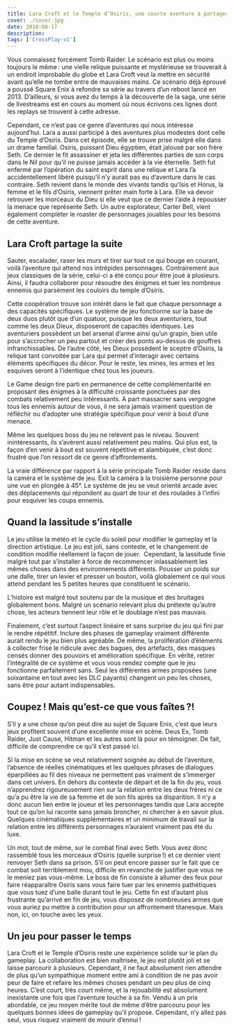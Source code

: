 ```yaml
---
title: Lara Croft et le Temple d’Osiris, une courte aventure à partager !
cover: ./cover.jpg
date: 2018-08-17
description: 
tags: ['CrossPlay-v1']
---
```

Vous connaissez forcément Tomb Raider. Le scénario est plus ou moins toujours le même : une vielle relique puissante et mystérieuse se trouverait à un endroit improbable du globe et Lara Croft veut la mettre en sécurité avant qu’elle ne tombe entre de mauvaises mains. Ce scénario déjà éprouvé a poussé Square Enix à refondre sa série au travers d’un reboot lancé en 2013. D’ailleurs, si vous avez du temps à la découverte de la saga, une série de livestreams est en cours au moment où nous écrivons ces lignes dont les replays se trouvent à cette adresse.

Cependant, ce n’est pas ce genre d’aventures qui nous intéresse aujourd’hui. Lara a aussi participé à des aventures plus modestes dont celle du Temple d’Osiris. Dans cet épisode, elle se trouve prise malgré elle dans un drame familial. Osiris, puissant Dieu égyptien, était jalousé par son frère Seth. Ce dernier le fit assassiner et jeta les différentes parties de son corps dans le Nil pour qu’il ne puisse jamais accéder à la vie éternelle. Seth fut enfermé par l’opération du saint esprit dans une relique et Lara l’a accidentellement libéré puisqu’il n’y aurait pas eu d’aventure dans le cas contraire. Seth revient dans le monde des vivants tandis qu’Isis et Horus, la femme et le fils d’Osiris, viennent prêter main forte à Lara. Elle va devoir retrouver les morceaux du Dieu si elle veut que ce dernier l’aide à repousser la menace que représente Seth. Un autre explorateur, Carter Bell, vient également compléter le roaster de personnages jouables pour les besoins de cette aventure.

## Lara Croft partage la suite
Sauter, escalader, raser les murs et tirer sur tout ce qui bouge en courant, voilà l’aventure qui attend nos intrépides personnages. Contrairement aux jeux classiques de la série, celui-ci a été conçu pour être joué à plusieurs. Ainsi, il faudra collaborer pour résoudre des énigmes et tuer les nombreux ennemis qui parsèment les couloirs du temple d’Osiris.

Cette coopération trouve son intérêt dans le fait que chaque personnage a des capacités spécifiques. Le système de jeu fonctionne sur la base de deux duos plutôt que d’un quatuor, puisque les deux aventuriers, tout comme les deux Dieux, disposeront de capacités identiques. Les aventuriers possèdent un bel arsenal d’arme ainsi qu’un grapin, bien utile pour s’accrocher un peu partout et créer des ponts au-dessus de gouffres infranchissables. De l’autre côté, les Dieux possèdent le sceptre d’Osiris, la relique tant convoitée par Lara qui permet d’interagir avec certains éléments spécifiques du décor. Pour le reste, les mines, les armes et les esquives seront à l’identique chez tous les joueurs.

Le Game design tire parti en permanence de cette complémentarité en proposant des énigmes à la difficulté croissante ponctuées par des combats relativement peu intéressants. A part massacrer sans vergogne tous les ennemis autour de vous, il ne sera jamais vraiment question de réfléchir ou d’adopter une stratégie spécifique pour venir à bout d’une menace.

Même les quelques boss du jeu ne relèvent pas le niveau. Souvent inintéressants, ils s’avèrent aussi relativement peu malins. Qui plus est, la façon d’en venir à bout est souvent répétitive et alambiquée, c’est donc frustré que l’on ressort de ce genre d’affrontements.

La vraie différence par rapport à la série principale Tomb Raider réside dans la caméra et le système de jeu. Exit la caméra à la troisième personne pour une vue en plongée à 45°. Le système de jeu se veut orienté arcade avec des déplacements qui répondent au quart de tour et des roulades à l’infini pour esquiver les coups ennemis.

## Quand la lassitude s’installe
Le jeu utilise la météo et le cycle du soleil pour modifier le gameplay et la direction artistique. Le jeu est joli, sans conteste, et le changement de condition modifie réellement la façon de jouer.  Cependant, la lassitude finie malgré tout par s’installer à force de recommencer inlassablement les mêmes choses dans des environnements différents. Pousser un poids sur une dalle, tirer un levier et presser un bouton, voilà globalement ce qui vous attend pendant les 5 petites heures que constituent le scénario.

L’histoire est malgré tout soutenu par de la musique et des bruitages globalement bons. Malgré un scénario relevant plus du prétexte qu’autre chose, les acteurs tiennent leur rôle et le doublage n’est pas mauvais.

Finalement, c’est surtout l’aspect linéaire et sans surprise du jeu qui fini par le rendre répétitif. Inclure des phases de gameplay vraiment différente aurait rendu le jeu bien plus agréable. De même, la prolifération d’éléments à collecter frise le ridicule avec des bagues, des artefacts, des masques censés donner des pouvoirs et amélioration spécifique. En vérité, retirer l’intégralité de ce système et vous vous rendez compte que le jeu fonctionne parfaitement sans. Seul les différentes armes proposées (une soixantaine en tout avec les DLC payants) changent un peu les choses, sans être pour autant indispensables.

## Coupez ! Mais qu’est-ce que vous faîtes ?!
S’il y a une chose qu’on peut dire au sujet de Square Enix, c’est que leurs jeux profitent souvent d’une excellente mise en scène. Deus Ex, Tomb Raider, Just Cause, Hitman et les autres sont là pour en témoigner. De fait, difficile de comprendre ce qu’il s’est passé ici.

Si la mise en scène se veut relativement soignée au début de l’aventure, l’absence de réelles cinématiques et les quelques phrases de dialogues éparpillées au fil des niveaux ne permettent pas vraiment de s’immerger dans cet univers. En dehors du contexte de départ et de la fin du jeu, vous n’apprendrez rigoureusement rien sur la relation entre les deux frères ni ce qu’a pu être la vie de sa femme et de son fils après sa disparition. Il n’y a donc aucun lien entre le joueur et les personnages tandis que Lara accepte tout ce qu’on lui raconte sans jamais broncher, ni chercher à en savoir plus. Quelques cinématiques supplémentaires et un minimum de travail sur la relation entre les différents personnages n’auraient vraiment pas été du luxe.

Un mot, tout de même, sur le combat final avec Seth. Vous avez donc rassemblé tous les morceaux d’Osiris (quelle surprise !) et ce dernier vient renvoyer Seth dans sa prison. S’il on peut encore passer sur le fait que ce combat soit terriblement mou, difficile en revanche de justifier que vous ne le meniez pas vous-même. Le boss de fin consiste à allumer des feux pour faire réapparaître Osiris sans vous faire tuer par les ennemis pathétiques que vous tuez d’une balle durant tout le jeu. Cette fin est d’autant plus frustrante qu’arrivé en fin de jeu, vous disposez de nombreuses armes que vous auriez pu mettre à contribution pour un affrontement titanesque. Mais non, ici, on touche avec les yeux.

## Un jeu pour passer le temps
Lara Croft et le Temple d’Osiris reste une expérience solide sur le plan du gameplay. La collaboration est bien maîtrisée, le jeu est plutôt joli et se laisse parcourir à plusieurs. Cependant, il ne faut absolument rien attendre de plus qu’un sympathique moment entre ami à condition de ne pas avoir peur de faire et refaire les mêmes choses pendant un peu plus de cinq heures. C’est court, très court même, et la rejouabilité est absolument inexistante une fois que l’aventure touche à sa fin. Vendu à un prix abordable, ce jeu moyen mérite tout de même d’être parcouru pour les quelques bonnes idées de gameplay qu’il propose. Cependant, n’y allez pas seul, vous risquez vraiment de mourir d’ennui ! 

